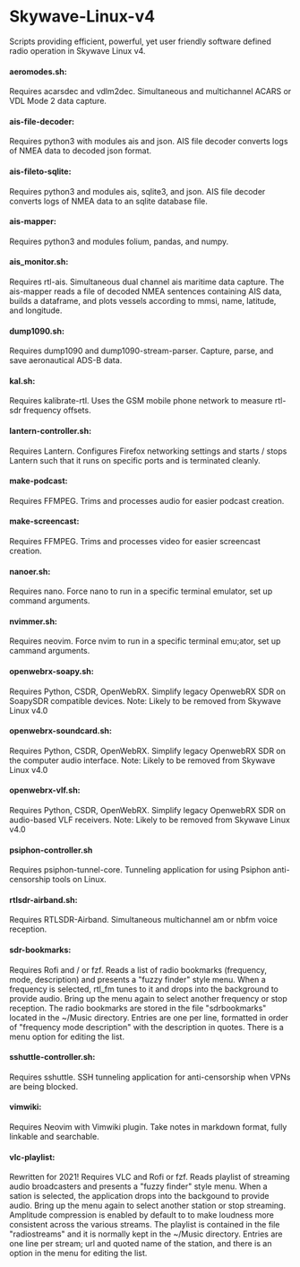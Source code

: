 # Skywave-Linux-v4
Scripts providing efficient, powerful, yet user friendly software defined radio operation in Skywave Linux v4.

#### aeromodes.sh:
Requires acarsdec and vdlm2dec.  Simultaneous and multichannel ACARS or VDL Mode 2 data capture.

#### ais-file-decoder:
Requires python3 with modules ais and json.  AIS file decoder converts logs of NMEA data to decoded json format.

#### ais-fileto-sqlite:
Requires python3 and modules ais, sqlite3, and json. AIS file decoder converts logs of NMEA data to an sqlite database file.

#### ais-mapper:
Requires python3 and modules folium, pandas, and numpy. 

#### ais_monitor.sh:
Requires rtl-ais.  Simultaneous dual channel ais maritime data capture.  The ais-mapper reads a file of decoded NMEA sentences containing AIS data, builds a dataframe, and plots vessels according to mmsi, name, latitude, and longitude.

#### dump1090.sh:
Requires dump1090 and dump1090-stream-parser.  Capture, parse, and save aeronautical ADS-B data.

#### kal.sh:
Requires kalibrate-rtl.  Uses the GSM mobile phone network to measure rtl-sdr frequency offsets.

#### lantern-controller.sh:
Requires Lantern.  Configures Firefox networking settings and starts / stops Lantern such that it runs on specific ports and is terminated cleanly.

#### make-podcast:
Requires FFMPEG.  Trims and processes audio for easier podcast creation.

#### make-screencast:
Requires FFMPEG.  Trims and processes video for easier screencast creation.

#### nanoer.sh:
Requires nano.  Force nano to run in a specific terminal emulator, set up command arguments.

#### nvimmer.sh:
Requires neovim.  Force nvim to run in a specific terminal emu;ator, set up cammand arguments.

#### openwebrx-soapy.sh:
Requires Python, CSDR, OpenWebRX.  Simplify legacy OpenwebRX SDR on SoapySDR compatible devices.
Note:  Likely to be removed from Skywave Linux v4.0

#### openwebrx-soundcard.sh:
Requires Python, CSDR, OpenWebRX.  Simplify legacy OpenwebRX SDR on the computer audio interface.
Note:  Likely to be removed from Skywave Linux v4.0

#### openwebrx-vlf.sh:
Requires Python, CSDR, OpenWebRX.  Simplify legacy OpenwebRX SDR on audio-based VLF receivers.
Note:  Likely to be removed from Skywave Linux v4.0

#### psiphon-controller.sh
Requires psiphon-tunnel-core.  Tunneling application for using Psiphon anti-censorship tools on Linux.

#### rtlsdr-airband.sh:
Requires RTLSDR-Airband.  Simultaneous multichannel am or nbfm voice reception.

#### sdr-bookmarks:
Requires Rofi and / or fzf.  Reads a list of radio bookmarks (frequency, mode, description) and presents a "fuzzy finder" style menu.  When a frequency is selected, rtl_fm tunes to it and drops into the background to provide audio.  Bring up the menu again to select another frequency or stop reception.  The radio bookmarks are stored in the file "sdrbookmarks" located in the ~/Music directory.  Entries are one per line, formatted in order of "frequency mode description" with the description in quotes.  There is a menu option for editing the list.

#### sshuttle-controller.sh:
Requires sshuttle.  SSH tunneling application for anti-censorship when VPNs are being blocked.

#### vimwiki:
Requires Neovim with Vimwiki plugin.  Take notes in markdown format, fully linkable and searchable.

#### vlc-playlist:
Rewritten for 2021! Requires VLC and Rofi or fzf.  Reads playlist of streaming audio broadcasters and presents a "fuzzy finder" style menu.  When a sation is selected, the application drops into the backgound to provide audio.  Bring up the menu again to select another station or stop streaming.  Amplitude compression is enabled by default to to make loudness more consistent across the various streams.  The playlist is contained in the file "radiostreams" and it is normally kept in the ~/Music directory.  Entries are one line per stream; url and quoted name of the station, and there is an option in the menu for editing the list.
